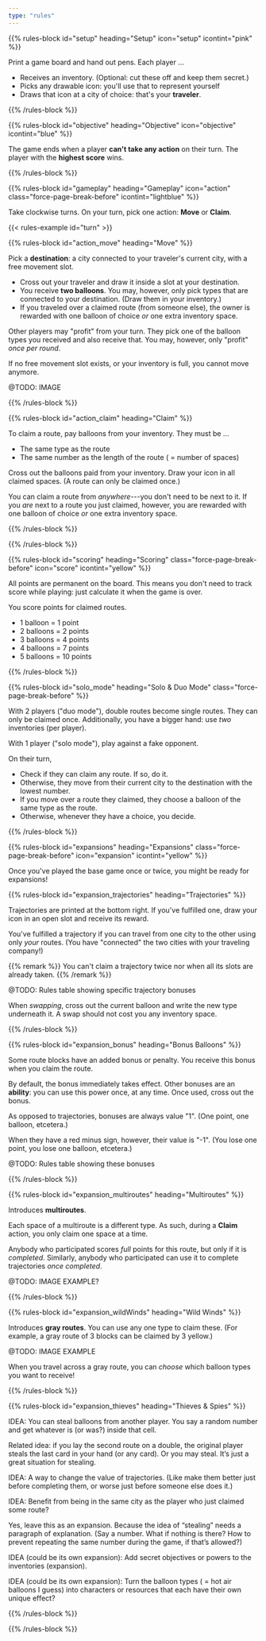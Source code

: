 ```yaml
---
type: "rules"
---
```


{{% rules-block id="setup" heading="Setup" icon="setup" icontint="pink" %}}

Print a game board and hand out pens. Each player ...

* Receives an inventory. (Optional: cut these off and keep them secret.)
* Picks any drawable icon: you'll use that to represent yourself
* Draws that icon at a city of choice: that's your **traveler**.

{{% /rules-block %}}

{{% rules-block id="objective" heading="Objective" icon="objective" icontint="blue" %}}

The game ends when a player **can't take any action** on their turn. The player with the **highest score** wins.

{{% /rules-block %}}

{{% rules-block id="gameplay" heading="Gameplay" icon="action" class="force-page-break-before" icontint="lightblue" %}}

Take clockwise turns. On your turn, pick one action: **Move** or **Claim**.

{{< rules-example id="turn" >}}

{{% rules-block id="action_move" heading="Move" %}}

Pick a **destination**: a city connected to your traveler's current city, with a free movement slot. 

* Cross out your traveler and draw it inside a slot at your destination.
* You receive **two balloons**. You may, however, only pick types that are connected to your destination. (Draw them in your inventory.)
* If you traveled over a claimed route (from someone else), the owner is rewarded with one balloon of choice _or_ one extra inventory space.

Other players may "profit" from your turn. They pick one of the balloon types you received and also receive that. You may, however, only "profit" _once per round_.

If no free movement slot exists, or your inventory is full, you cannot move anymore.

@TODO: IMAGE

{{% /rules-block %}}

{{% rules-block id="action_claim" heading="Claim" %}}

To claim a route, pay balloons from your inventory. They must be ...

* The same type as the route
* The same number as the length of the route ( = number of spaces)

Cross out the balloons paid from your inventory. Draw your icon in all claimed spaces. (A route can only be claimed once.)

You can claim a route from _anywhere_---you don't need to be next to it. If you _are_ next to a route you just claimed, however, you are rewarded with one balloon of choice _or_ one extra inventory space.

<!--- 
@NOTE: This rule is pretty useless, right? 
Check the two cities of the route you just claimed. Any traveler currently there receives one balloon of the type you used. --->
{{% /rules-block %}}

{{% /rules-block %}}

{{% rules-block id="scoring" heading="Scoring" class="force-page-break-before" icon="score" icontint="yellow" %}}

All points are permanent on the board. This means you don't need to track score while playing: just calculate it when the game is over.

You score points for claimed routes.

* 1 balloon = 1 point
* 2 balloons = 2 points
* 3 balloons = 4 points
* 4 balloons = 7 points
* 5 balloons = 10 points

{{% /rules-block %}}

{{% rules-block id="solo_mode" heading="Solo & Duo Mode" class="force-page-break-before" %}}

With 2 players ("duo mode"), double routes become single routes. They can only be claimed once. Additionally, you have a bigger hand: use _two_ inventories (per player).

With 1 player ("solo mode"), play against a fake opponent. 

On their turn,
* Check if they can claim any route. If so, do it.
* Otherwise, they move from their current city to the destination with the lowest number.
* If you move over a route they claimed, they choose a balloon of the same type as the route.
* Otherwise, whenever they have a choice, you decide.

{{% /rules-block %}}

{{% rules-block id="expansions" heading="Expansions" class="force-page-break-before" icon="expansion" icontint="yellow" %}}

Once you've played the base game once or twice, you might be ready for expansions!

{{% rules-block id="expansion_trajectories" heading="Trajectories" %}}

Trajectories are printed at the bottom right. If you've fulfilled one, draw your icon in an open slot and receive its reward. 

You've fulfilled a trajectory if you can travel from one city to the other using only _your_ routes. (You have "connected" the two cities with your traveling company!)

{{% remark %}}
You can't claim a trajectory twice nor when all its slots are already taken.
{{% /remark %}}

@TODO: Rules table showing specific trajectory bonuses

When _swapping_, cross out the current balloon and write the new type underneath it. A swap should not cost you any inventory space.

{{% /rules-block %}}

{{% rules-block id="expansion_bonus" heading="Bonus Balloons" %}}

Some route blocks have an added bonus or penalty. You receive this bonus when you claim the route.

By default, the bonus immediately takes effect. Other bonuses are an **ability**: you can use this power once, at any time. Once used, cross out the bonus.

As opposed to trajectories, bonuses are always value "1". (One point, one balloon, etcetera.) 

When they have a red minus sign, however, their value is "-1". (You lose one point, you lose one balloon, etcetera.)

@TODO: Rules table showing these bonuses

{{% /rules-block %}}

{{% rules-block id="expansion_multiroutes" heading="Multiroutes" %}}

Introduces **multiroutes**.

Each space of a multiroute is a different type. As such, during a **Claim** action, you only claim one space at a time. 

Anybody who participated scores _full_ points for this route, but only if it is _completed_. Similarly, anybody who participated can use it to complete trajectories _once completed_.

@TODO: IMAGE EXAMPLE?

{{% /rules-block %}}

{{% rules-block id="expansion_wildWinds" heading="Wild Winds" %}}

Introduces **gray routes**. You can use any one type to claim these. (For example, a gray route of 3 blocks can be claimed by 3 yellow.)

@TODO: IMAGE EXAMPLE

When you travel across a gray route, you can _choose_ which balloon types you want to receive!

{{% /rules-block %}}

{{% rules-block id="expansion_thieves" heading="Thieves & Spies" %}}

IDEA: You can steal balloons from another player. You say a random number and get whatever is (or was?) inside that cell.

Related idea: if you lay the second route on a double, the original player steals the last card in your hand (or any card). Or you may steal. It’s just a great situation for stealing.

IDEA: A way to change the value of trajectories. (Like make them better just before completing them, or worse just before someone else does it.)

IDEA: Benefit from being in the same city as the player who just claimed some route?

Yes, leave this as an expansion. Because the idea of “stealing” needs a paragraph of explanation. (Say a number. What if nothing is there? How to prevent repeating the same number during the game, if that’s allowed?)

IDEA (could be its own expansion): Add secret objectives or powers to the inventories (expansion).

IDEA (could be its own expansion): Turn the balloon types ( = hot air balloons I guess) into characters or resources that each have their own unique effect?

{{% /rules-block %}}

{{% /rules-block %}}




